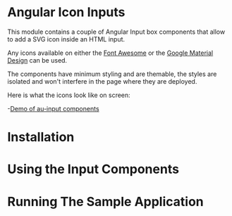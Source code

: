 # Angular Icon Inputs 

This module contains a couple of Angular Input box components that allow to add a SVG icon inside an HTML input.

Any icons available on either the [Font Awesome](http://fontawesome.io) or the [Google Material Design](https://material.io/icons/) can be used.

The components have minimum styling and are themable, the styles are isolated and won't interfere in the page where they are deployed. 

Here is what the icons look like on screen:

-[Demo of au-input components](https://raw.githubusercontent.com/angular-university/au-input/master/images/icons-demo.png)


# Installation


# Using the Input Components



# Running The Sample Application


